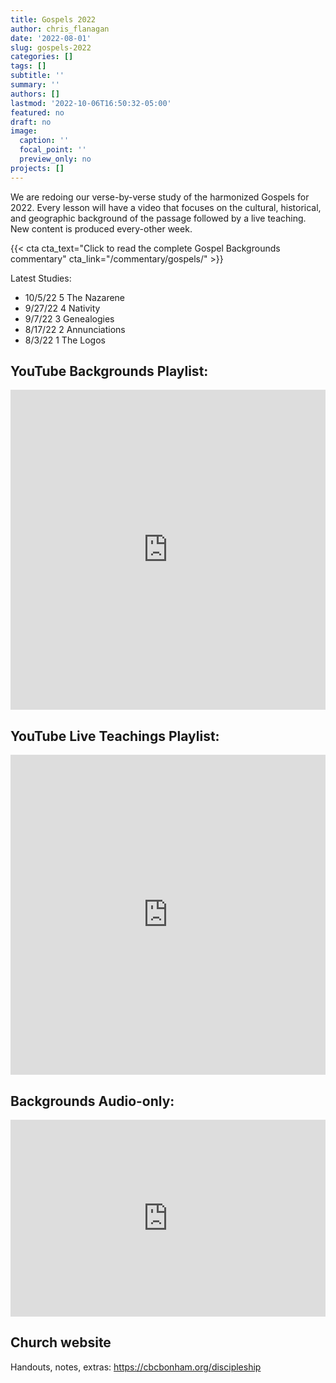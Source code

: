 ```yaml
---
title: Gospels 2022
author: chris_flanagan
date: '2022-08-01'
slug: gospels-2022
categories: []
tags: []
subtitle: ''
summary: ''
authors: []
lastmod: '2022-10-06T16:50:32-05:00'
featured: no
draft: no
image:
  caption: ''
  focal_point: ''
  preview_only: no
projects: []
---
```


We are redoing our verse-by-verse study of the harmonized Gospels for 2022.  Every lesson will have a video that focuses on the cultural, historical, and geographic background of the passage followed by a live teaching. New content is produced every-other week.

{{< cta cta_text="Click to read the complete Gospel Backgrounds commentary" cta_link="/commentary/gospels/" >}}

Latest Studies:

* 10/5/22	5	The Nazarene
* 9/27/22	4	Nativity
* 9/7/22	3	Genealogies
* 8/17/22	2	Annunciations
* 8/3/22	1	The Logos

## YouTube Backgrounds Playlist:

<iframe width="100%" height="512" src="https://www.youtube.com/embed/videoseries?list=PLam6kokoM9ej1VCi-_IMZgVRhVL38empz" title="YouTube video player" frameborder="0" allow="accelerometer; autoplay; clipboard-write; encrypted-media; gyroscope; picture-in-picture" allowfullscreen></iframe>


## YouTube Live Teachings Playlist:

<iframe width="100%" height="512"" src="https://www.youtube.com/embed/videoseries?list=PLL-4igdVs5lNE_98CY4fTzW7ZEzafehBT" title="YouTube video player" frameborder="0" allow="accelerometer; autoplay; clipboard-write; encrypted-media; gyroscope; picture-in-picture" allowfullscreen></iframe>

## Backgrounds Audio-only:
<iframe title="Talmidim Way" allowtransparency="true" height="315" width="100%" style="border: none; min-width: min(100%, 430px);" scrolling="no" data-name="pb-iframe-player" src="https://www.podbean.com/player-v2/?i=cu6qv-b516f0-pbblog-playlist&share=1&download=1&rtl=0&fonts=Arial&skin=f6f6f6&font-color=auto&logo_link=episode_page&order=episodic&limit=30&filter=season&season=3&ss=94b204b0cf3f6a0ff1dfbac00fa353c2&btn-skin=3267a3&size=315" allowfullscreen=""></iframe>

## Church website

Handouts, notes, extras: https://cbcbonham.org/discipleship
